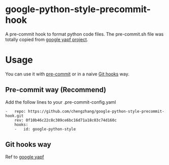 # google-python-style-precommit-hook
A pre-commit hook to format python code files. The pre-commit.sh file was totally copied from [google yapf project](https://github.com/google/yapf/tree/master/plugins#git-pre-commit-hook).

# Usage
You can use it with [pre-commit](https://pre-commit.com/) or in a naive [Git hooks](https://git-scm.com/book/en/v2/Customizing-Git-Git-Hooks) way.

## Pre-commit way (Recommend) 
Add the follow lines to your .pre-commit-config.yaml
```
-   repo: https://github.com/chengzhang/google-python-style-precommit-hook.git
    rev: 0f10b46c22c8c389ce6bc16d71a18c03c74d160c
    hooks:
    -   id: google-python-style
```

## Git hooks way
Ref to [google yapf](https://github.com/google/yapf/tree/master/plugins#git-pre-commit-hook)
